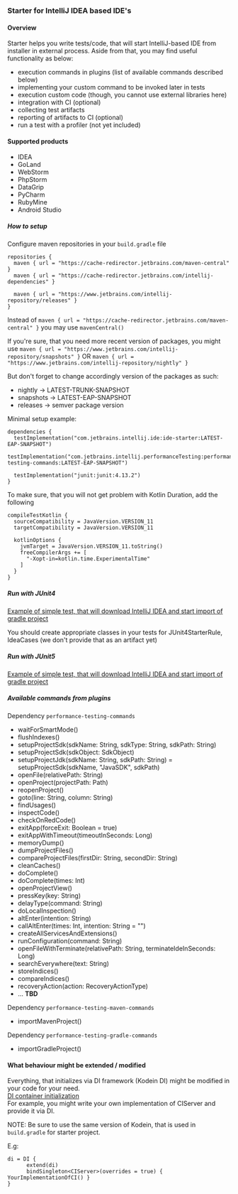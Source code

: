 ### Starter for IntelliJ IDEA based IDE's

#### Overview

Starter helps you write tests/code, that will start IntelliJ-based IDE from installer in external process.
Aside from that, you may find useful functionality as below:

* execution commands in plugins (list of available commands described below)
* implementing your custom command to be invoked later in tests
* execution custom code (though, you cannot use external libraries here)
* integration with CI (optional)
* collecting test artifacts
* reporting of artifacts to CI (optional)
* run a test with a profiler (not yet included)

#### Supported products

* IDEA
* GoLand
* WebStorm
* PhpStorm
* DataGrip
* PyCharm
* RubyMine
* Android Studio

##### How to setup

Configure maven repositories in your `build.gradle` file

```
repositories {
  maven { url = "https://cache-redirector.jetbrains.com/maven-central" }
  maven { url = "https://cache-redirector.jetbrains.com/intellij-dependencies" }

  maven { url = "https://www.jetbrains.com/intellij-repository/releases" }
}
```

Instead of `maven { url = "https://cache-redirector.jetbrains.com/maven-central" }` you may use `mavenCentral()`

If you're sure, that you need more recent version of packages, you might use
`maven { url = "https://www.jetbrains.com/intellij-repository/snapshots" }`
OR
`maven { url = "https://www.jetbrains.com/intellij-repository/nightly" }`

But don't forget to change accordingly version of the packages as such:

* nightly -> LATEST-TRUNK-SNAPSHOT
* snapshots -> LATEST-EAP-SNAPSHOT
* releases -> semver package version

Minimal setup example:

```
dependencies {
  testImplementation("com.jetbrains.intellij.ide:ide-starter:LATEST-EAP-SNAPSHOT")
  testImplementation("com.jetbrains.intellij.performanceTesting:performance-testing-commands:LATEST-EAP-SNAPSHOT")
  
  testImplementation("junit:junit:4.13.2")
}
```

To make sure, that you will not get problem with Kotlin Duration, add the following

```
compileTestKotlin {
  sourceCompatibility = JavaVersion.VERSION_11
  targetCompatibility = JavaVersion.VERSION_11

  kotlinOptions {
    jvmTarget = JavaVersion.VERSION_11.toString()
    freeCompilerArgs += [
      "-Xopt-in=kotlin.time.ExperimentalTime"
    ]
  }
}

```

##### Run with JUnit4

[Example of simple test, that will download IntelliJ IDEA and start import of gradle project](https://github.com/JetBrains/intellij-ide-starter/blob/master/intellij.tools.ide.starter.tests/testSrc/com/intellij/ide/starter/tests/examples/junit4/IdeaJUnit4ExampleTests.kt)

You should create appropriate classes in your tests for JUnit4StarterRule, IdeaCases (we don't provide that as an artifact yet)

##### Run with JUnit5

[Example of simple test, that will download IntelliJ IDEA and start import of gradle project](https://github.com/JetBrains/intellij-ide-starter/blob/master/intellij.tools.ide.starter.tests/testSrc/com/intellij/ide/starter/tests/examples/junit5/IdeaJUnit5ExampleTest.kt)

##### Available commands from plugins

Dependency `performance-testing-commands`

- waitForSmartMode()
- flushIndexes()
- setupProjectSdk(sdkName: String, sdkType: String, sdkPath: String)
- setupProjectSdk(sdkObject: SdkObject)
- setupProjectJdk(sdkName: String, sdkPath: String) = setupProjectSdk(sdkName, "JavaSDK", sdkPath)
- openFile(relativePath: String)
- openProject(projectPath: Path)
- reopenProject()
- goto(line: String, column: String)
- findUsages()
- inspectCode()
- checkOnRedCode()
- exitApp(forceExit: Boolean = true)
- exitAppWithTimeout(timeoutInSeconds: Long)
- memoryDump()
- dumpProjectFiles()
- compareProjectFiles(firstDir: String, secondDir: String)
- cleanCaches()
- doComplete()
- doComplete(times: Int)
- openProjectView()
- pressKey(key: String)
- delayType(command: String)
- doLocalInspection()
- altEnter(intention: String)
- callAltEnter(times: Int, intention: String = "")
- createAllServicesAndExtensions()
- runConfiguration(command: String)
- openFileWithTerminate(relativePath: String, terminateIdeInSeconds: Long)
- searchEverywhere(text: String)
- storeIndices()
- compareIndices()
- recoveryAction(action: RecoveryActionType)
- ... **TBD**

Dependency `performance-testing-maven-commands`

- importMavenProject()

Dependency `performance-testing-gradle-commands`

- importGradleProject()

#### What behaviour might be extended / modified

Everything, that initializes via DI framework (Kodein DI) might be modified in your code for your need.   
[DI container initialization](https://github.com/JetBrains/intellij-ide-starter/blob/master/intellij.tools.ide.starter/src/com/intellij/ide/starter/di/diContainer.kt)  
For example, you might write your own implementation of CIServer and provide it via DI.

NOTE: Be sure to use the same version of Kodein, that is used in `build.gradle` for starter project.

E.g:

```
di = DI {
      extend(di)
      bindSingleton<CIServer>(overrides = true) { YourImplementationOfCI() }
}
```